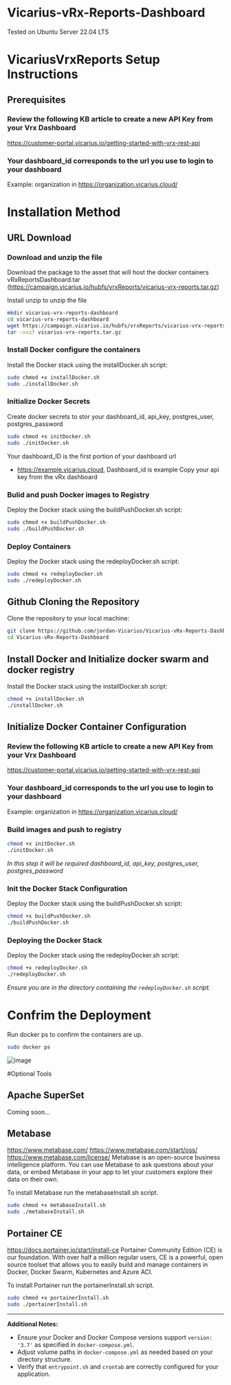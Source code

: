 # Vicarius-vRx-Reports-Dashboard

Tested on Ubuntu Server 22.04 LTS

# VicariusVrxReports Setup Instructions

## Prerequisites 

### Review the following KB article to create a new API Key from your Vrx Dashboard
https://customer-portal.vicarius.io/getting-started-with-vrx-rest-api

### Your dashboard_id corresponds to the url you use to login to your dashboard
Example: organization in https://organization.vicarius.cloud/

# Installation Method 
## URL Download

### Download and unzip the file
Download the package to the asset that will host the docker containers
vRxReportsDashboard.tar (https://campaign.vicarius.io/hubfs/vrxReports/vicarius-vrx-reports.tar.gz)


Install unzip to unzip the file

```bash
mkdir vicarius-vrx-reports-dashboard
cd vicarius-vrx-reports-dashboard
wget https://campaign.vicarius.io/hubfs/vrxReports/vicarius-vrx-reports.tar.gz
tar -xvzf vicarius-vrx-reports.tar.gz
```

### Install Docker configure the containers
Install the Docker stack using the installDocker.sh script:

```bash
sudo chmod +x installDocker.sh
sudo ./installDocker.sh
```

### Initialize Docker Secrets 
Create docker secrets to stor your dashboard_id, api_key, postgres_user, postgres_password

```bash
sudo chmod +x initDocker.sh
sudo ./initDocker.sh
```
Your dashboard_ID is the first portion of your dashboard url 
- https://example.vicarius.cloud, Dashboard_id is example
Copy your api key from the vRx dashboard


### Bulid and push Docker images to Registry 
Deploy the Docker stack using the buildPushDocker.sh script:
```bash
sudo chmod +x buildPushDocker.sh
sudo ./buildPushDocker.sh
```

### Deploy Containers 
Deploy the Docker stack using the redeployDocker.sh script:
```bash
sudo chmod +x redeployDocker.sh
sudo ./redeployDocker.sh
```




## Github Cloning the Repository

Clone the repository to your local machine:

```bash
git clone https://github.com/jordan-Vicarius/Vicarius-vRx-Reports-Dashboard.git
cd Vicarius-vRx-Reports-Dashboard
```

## Install Docker and Initialize docker swarm and docker registry

Install the Docker stack using the installDocker.sh script:

```bash
chmod +x installDocker.sh
./installDocker.sh
```


## Initialize Docker Container Configuration 

### Review the following KB article to create a new API Key from your Vrx Dashboard
https://customer-portal.vicarius.io/getting-started-with-vrx-rest-api

### Your dashboard_id corresponds to the url you use to login to your dashboard
Example: organization in https://organization.vicarius.cloud/


### Build images and push to registry

```bash
chmod +x initDocker.sh
./initDocker.sh
```
*In this step it will be required dashboard_id, api_key, postgres_user, postgres_password*


### Init the Docker Stack Configuration

Deploy the Docker stack using the buildPushDocker.sh script:

```bash
chmod +x buildPushDocker.sh
./buildPushDocker.sh
```

### Deploying the Docker Stack

Deploy the Docker stack using the redeployDocker.sh script:

```bash
chmod +x redeployDocker.sh
./redeployDocker.sh
```


*Ensure you are in the directory containing the `redeployDocker.sh` script.*

# Confrim the Deployment

Run docker ps to confirm the containers are up.
```bash
sudo docker ps
```
![image](https://github.com/jordan-Vicarius/Vicarius-vRx-Reports-Dashboard/assets/115802071/5c34632c-3d4a-4017-bb1b-ee199ac0b6bc)


#Optional Tools

## Apache SuperSet
Coming soon...

## Metabase
https://www.metabase.com/
https://www.metabase.com/start/oss/
https://www.metabase.com/license/
Metabase is an open-source business intelligence platform. You can use Metabase to ask questions about your data, or embed Metabase in your app to let your customers explore their data on their own.

To install Metabase run the metabaseInstall.sh script.
```bash
sudo chmod +x metabaseInstall.sh
sudo ./metabaseInstall.sh
 ```
## Portainer CE
https://docs.portainer.io/start/install-ce
Portainer Community Edition (CE) is our foundation. With over half a million regular users, CE is a powerful, open source toolset that allows you to easily build and manage containers in Docker, Docker Swarm, Kubernetes and Azure ACI.

To install Portainer run the portainerInstall.sh script.
```bash
sudo chmod +x portainerInstall.sh
sudo ./portainerInstall.sh
 ```

---

**Additional Notes:**
- Ensure your Docker and Docker Compose versions support `version: '3.7'` as specified in `docker-compose.yml`.
- Adjust volume paths in `docker-compose.yml` as needed based on your directory structure.
- Verify that `entrypoint.sh` and `crontab` are correctly configured for your application.

